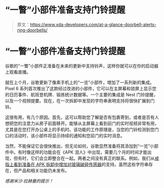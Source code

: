 # “一瞥”小部件准备支持门铃提醒

> 原文：<https://www.xda-developers.com/at-a-glance-doorbell-alerts-ring-doorbells/>

# “一瞥”小部件准备支持门铃提醒

谷歌的“一瞥”小部件正准备在未来的更新中支持铃声，这样你就可以在你的启动器上观看直播。

就在上个月，谷歌更新了像素手机上的“一览”小部件，增加了一系列新的集成。Pixel 6 系列首次推出了这款经过改进的小部件，它可以在主屏幕和锁屏上显示您的日历事件、航班登机牌、锻炼统计数据等。一个主要的集成是 Nest 门铃提醒，以及一个视频提要。现在，在一次拆卸中发现的字符串表明支持将很快扩展到门铃。

这很有用，有几个原因。首先，这可以帮助您了解是否有包裹寄到，或者是否有人想把您的注意力从房子前面移开。能够从主屏幕上看到前门的实时视频非常有用，尤其是在您打开办公桌上的手机时。该功能的工作原理是，当您的门铃检测到您门口的活动时，该小部件将显示持续的通知和您前门的实时消息。

当然，不能保证它会很快推出，但无论如何，谷歌显然准备将其添加到“一览”小部件中。有时像这样的功能会在《APK 泪人》中出现，需要几个月的时间才能出现，但有时，它们会立即整合在一起。两者之间没有真正的联系。例如，我们从[戒指上看到准备在 APK 拆卸中增加对玻璃破碎传感器](https://www.xda-developers.com/ring-could-launch-a-glass-break-sensor-soon/)的支持。虽然这些字符串存在，但产品和相关功能仍未发布。

*感谢米沙·拉赫曼的提示！*